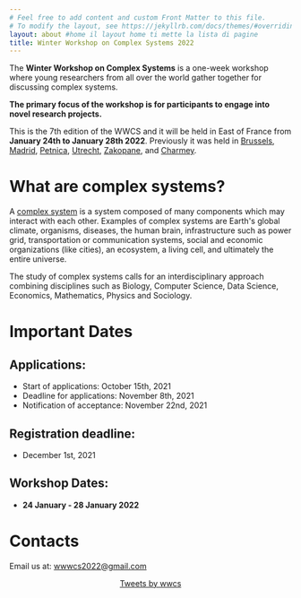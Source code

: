 ```yaml
---
# Feel free to add content and custom Front Matter to this file.
# To modify the layout, see https://jekyllrb.com/docs/themes/#overriding-theme-defaults
layout: about #home il layout home ti mette la lista di pagine
title: Winter Workshop on Complex Systems 2022
---
```

The **Winter Workshop on Complex Systems** is a one-week workshop where young researchers from all over the world gather together for discussing complex systems.

**The primary focus of the workshop is for participants to engage into novel research projects.**

This is the 7th edition of the WWCS and it will be held in East of France from **January 24th to January 28th 2022**.
Previously it was held in [Brussels](https://ai.vub.ac.be/complexity/), [Madrid](http://wwcs2016.altervista.org/wwcswordyversion/?doing_wp_cron=1557075926.8519909381866455078125), [Petnica](https://wwcs2017ed.wixsite.com/wwcs), [Utrecht](https://wwcs2018.github.io/), [Zakopane](http://wwcs2019.org), and [Charmey](https://wwcs2020.github.io/).


# What are complex systems?
A [complex system](https://en.wikipedia.org/wiki/Complex_system) is a system composed of many components which may interact with each other. Examples of complex systems are Earth's global climate, organisms, diseases, the human brain, infrastructure such as power grid, transportation or communication systems, social and economic organizations (like cities), an ecosystem, a living cell, and ultimately the entire universe.

The study of complex systems calls for an interdisciplinary approach combining disciplines such as Biology, Computer Science, Data Science, Economics, Mathematics, Physics and Sociology.

# Important Dates


## Applications:
- Start of applications: October 15th, 2021
- Deadline for applications: November 8th, 2021
- Notification of acceptance: November 22nd, 2021


## Registration deadline:
- December 1st, 2021

## Workshop Dates:
- **24 January - 28 January 2022**


# Contacts

Email us at: [wwwcs2022@gmail.com](mailto:wwcs2022@gmail.com)
<!-- Twitter: "@winter_complex" -->

<center>
<a class="twitter-timeline" data-width="300" data-height="550" href="https://twitter.com/winter_complex">Tweets by wwcs</a> <script async src="https://platform.twitter.com/widgets.js" charset="utf-8"></script> </center>
